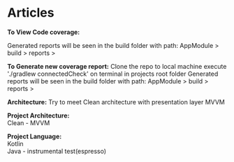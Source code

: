 # Articles

**To View Code coverage:**

Generated reports will be seen in the build folder with path:
AppModule > build > reports >

**To Generate new coverage report:**
Clone the repo to local machine
execute './gradlew connectedCheck' on terminal in projects root folder
Generated reports will be seen in the build folder with path:
AppModule > build > reports >

**Architecture:**
Try to meet Clean architecture with presentation layer MVVM

**Project Architecture:**  
Clean - MVVM

**Project Language:**  
Kotlin  
Java - instrumental test(espresso)